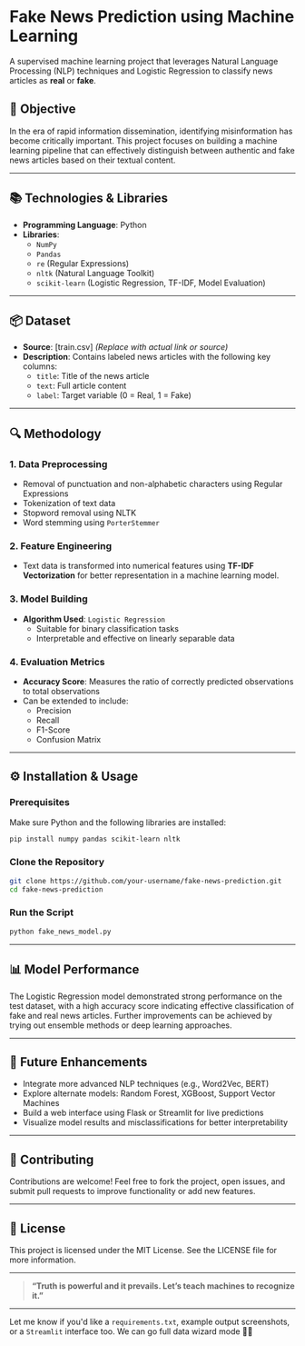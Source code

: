 # Fake News Prediction using Machine Learning

A supervised machine learning project that leverages Natural Language Processing (NLP) techniques and Logistic Regression to classify news articles as **real** or **fake**.

## 🧠 Objective

In the era of rapid information dissemination, identifying misinformation has become critically important. This project focuses on building a machine learning pipeline that can effectively distinguish between authentic and fake news articles based on their textual content.

---

## 📚 Technologies & Libraries

- **Programming Language**: Python
- **Libraries**:
  - `NumPy`
  - `Pandas`
  - `re` (Regular Expressions)
  - `nltk` (Natural Language Toolkit)
  - `scikit-learn` (Logistic Regression, TF-IDF, Model Evaluation)

---

## 📦 Dataset

- **Source**: [train.csv] *(Replace with actual link or source)*
- **Description**: Contains labeled news articles with the following key columns:
  - `title`: Title of the news article
  - `text`: Full article content
  - `label`: Target variable (0 = Real, 1 = Fake)

---

## 🔍 Methodology

### 1. Data Preprocessing
- Removal of punctuation and non-alphabetic characters using Regular Expressions
- Tokenization of text data
- Stopword removal using NLTK
- Word stemming using `PorterStemmer`

### 2. Feature Engineering
- Text data is transformed into numerical features using **TF-IDF Vectorization** for better representation in a machine learning model.

### 3. Model Building
- **Algorithm Used**: `Logistic Regression`
  - Suitable for binary classification tasks
  - Interpretable and effective on linearly separable data

### 4. Evaluation Metrics
- **Accuracy Score**: Measures the ratio of correctly predicted observations to total observations
- Can be extended to include:
  - Precision
  - Recall
  - F1-Score
  - Confusion Matrix

---

## ⚙️ Installation & Usage

### Prerequisites

Make sure Python and the following libraries are installed:

```bash
pip install numpy pandas scikit-learn nltk
```

### Clone the Repository

```bash
git clone https://github.com/your-username/fake-news-prediction.git
cd fake-news-prediction
```

### Run the Script
```bash
python fake_news_model.py
```

---

## 📊 Model Performance

The Logistic Regression model demonstrated strong performance on the test dataset, with a high accuracy score indicating effective classification of fake and real news articles. Further improvements can be achieved by trying out ensemble methods or deep learning approaches.

---

## 🔮 Future Enhancements

- Integrate more advanced NLP techniques (e.g., Word2Vec, BERT)
- Explore alternate models: Random Forest, XGBoost, Support Vector Machines
- Build a web interface using Flask or Streamlit for live predictions
- Visualize model results and misclassifications for better interpretability

---

## 🤝 Contributing
Contributions are welcome! Feel free to fork the project, open issues, and submit pull requests to improve functionality or add new features.

---

## 📄 License
This project is licensed under the MIT License. See the LICENSE file for more information.

---

> **“Truth is powerful and it prevails. Let’s teach machines to recognize it.”**

---

Let me know if you'd like a `requirements.txt`, example output screenshots, or a `Streamlit` interface too. We can go full data wizard mode 🔮✨



